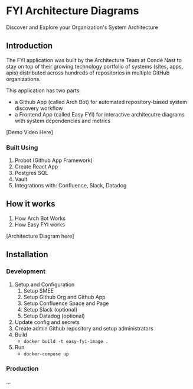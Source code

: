 # FYI Architecture Diagrams

Discover and Explore your Organization's System Architecture

## Introduction

The FYI application was built by the Architecture Team at Condé Nast to stay on top of their growing technology portfolio of systems (sites, apps, apis) distributed across hundreds of repositories in multiple GitHub organizations.

This application has two parts:

  - a Github App (called Arch Bot) for automated repository-based system discovery workflow
  - a Frontend App (called Easy FYI) for interactive architecutre diagrams with system dependencies and metrics

[Demo Video Here]

### Built Using

  1. Probot (Github App Framework)
  2. Create React App
  3. Postgres SQL
  4. Vault
  5. Integrations with: Confluence, Slack, Datadog


## How it works

  1. How Arch Bot Works
  2. How Easy FYI works

[Architecture Diagram here]

## Installation

### Development

  1. Setup and Configuration
      1. Setup SMEE
      2. Setup Github Org and Github App
      3. Setup Confluence Space and Page
      4. Setup Slack (optional)
      5. Setup Datadog (optional)
  2. Update config and secrets
  4. Create admin Github repository and setup administrators
  3. Build
      - `docker build -t easy-fyi-image .`
  4. Run
      - `docker-compose up`

### Production
...
